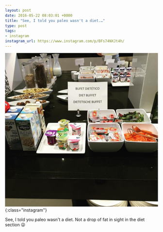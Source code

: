```yaml
---
layout: post
date: 2016-05-22 08:03:01 +0000
title: "See, I told you paleo wasn't a diet.…"
type: post
tags:
- instagram
instagram_url: https://www.instagram.com/p/BFs74NXJt4h/
---
```


![Instagram - BFs74NXJt4h](/img/BFs74NXJt4h.jpg){:class="instagram"}

See, I told you paleo wasn't a diet. Not a drop of fat in sight in the diet section 😜
